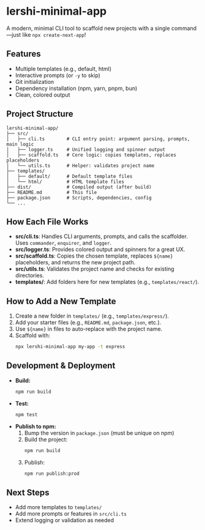 # lershi-minimal-app

A modern, minimal CLI tool to scaffold new projects with a single command—just like `npx create-next-app`!

## Features
- Multiple templates (e.g., default, html)
- Interactive prompts (or `-y` to skip)
- Git initialization
- Dependency installation (npm, yarn, pnpm, bun)
- Clean, colored output

## Project Structure
```
lershi-minimal-app/
├── src/
│   ├── cli.ts        # CLI entry point: argument parsing, prompts, main logic
│   ├── logger.ts     # Unified logging and spinner output
│   ├── scaffold.ts   # Core logic: copies templates, replaces placeholders
│   └── utils.ts      # Helper: validates project name
├── templates/
│   ├── default/      # Default template files
│   └── html/         # HTML template files
├── dist/             # Compiled output (after build)
├── README.md         # This file
├── package.json      # Scripts, dependencies, config
└── ...
```

## How Each File Works
- **src/cli.ts**: Handles CLI arguments, prompts, and calls the scaffolder. Uses `commander`, `enquirer`, and `logger`.
- **src/logger.ts**: Provides colored output and spinners for a great UX.
- **src/scaffold.ts**: Copies the chosen template, replaces `${name}` placeholders, and returns the new project path.
- **src/utils.ts**: Validates the project name and checks for existing directories.
- **templates/**: Add folders here for new templates (e.g., `templates/react/`).

## How to Add a New Template
1. Create a new folder in `templates/` (e.g., `templates/express/`).
2. Add your starter files (e.g., `README.md`, `package.json`, etc.).
3. Use `${name}` in files to auto-replace with the project name.
4. Scaffold with:
   ```sh
   npx lershi-minimal-app my-app -t express
   ```

## Development & Deployment
- **Build:**
  ```sh
  npm run build
  ```
- **Test:**
  ```sh
  npm test
  ```
- **Publish to npm:**
  1. Bump the version in `package.json` (must be unique on npm)
  2. Build the project:
     ```sh
     npm run build
     ```
  3. Publish:
     ```sh
     npm run publish:prod
     ```

## Next Steps
- Add more templates to `templates/`
- Add more prompts or features in `src/cli.ts`
- Extend logging or validation as needed